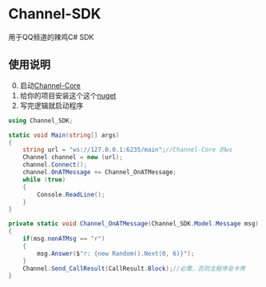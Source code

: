 # Channel-SDK
用于QQ频道的辣鸡C# SDK

## 使用说明
0. 启动[Channel-Core](https://github.com/Hellobaka/Channel-Core)
1. 给你的项目安装这个这个[nuget](https://github.com/Hellobaka/Channel-SDK/releases/latest)
2. 写完逻辑就启动程序
```csharp
using Channel_SDK;

static void Main(string[] args)
{
    string url = "ws://127.0.0.1:6235/main";//Channel-Core 的ws
    Channel channel = new (url);
    channel.Connect();
    channel.OnATMessage += Channel_OnATMessage;
    while (true)
    {
        Console.ReadLine();
    }
}

private static void Channel_OnATMessage(Channel_SDK.Model.Message msg)
{
    if(msg.nonATMsg == "r")
    {
        msg.Answer($"r: {new Random().Next(0, 6)}");
    }
    Channel.Send_CallResult(CallResult.Block);//必需，否则主程序会卡壳
}
```